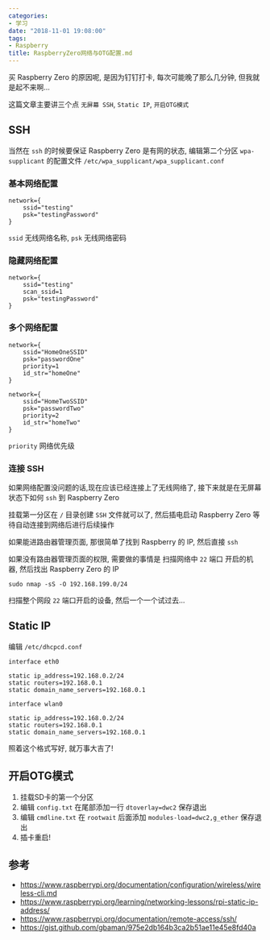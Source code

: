 ```yaml
---
categories:
- 学习
date: "2018-11-01 19:08:00"
tags:
- Raspberry
title: RaspberryZero网络与OTG配置.md
---
```


买 Raspberry Zero 的原因呢, 是因为钉钉打卡, 每次可能晚了那么几分钟, 但我就是起不来啊...

这篇文章主要讲三个点 `无屏幕 SSH`, `Static IP`, `开启OTG模式`

## SSH

当然在 `ssh` 的时候要保证 Raspberry Zero 是有网的状态, 编辑第二个分区 `wpa-supplicant` 的配置文件 `/etc/wpa_supplicant/wpa_supplicant.conf`

### 基本网络配置

```text
network={
    ssid="testing"
    psk="testingPassword"
}
```

`ssid` 无线网络名称, `psk` 无线网络密码

### 隐藏网络配置

```text
network={
    ssid="testing"
    scan_ssid=1
    psk="testingPassword"
}
```

### 多个网络配置

```text
network={
    ssid="HomeOneSSID"
    psk="passwordOne"
    priority=1
    id_str="homeOne"
}

network={
    ssid="HomeTwoSSID"
    psk="passwordTwo"
    priority=2
    id_str="homeTwo"
}
```

`priority` 网络优先级

### 连接 SSH

如果网络配置没问题的话,现在应该已经连接上了无线网络了, 接下来就是在无屏幕状态下如何 `ssh` 到 Raspberry Zero

挂载第一分区在 `/` 目录创建 `SSH` 文件就可以了, 然后插电启动 Raspberry Zero 等待自动连接到网络后进行后续操作

如果能进路由器管理页面, 那很简单了找到 Raspberry 的 IP, 然后直接 `ssh`

如果没有路由器管理页面的权限, 需要做的事情是 扫描网络中 `22` 端口 开启的机器, 然后找出 Raspberry Zero 的 IP

```text
sudo nmap -sS -O 192.168.199.0/24
```

扫描整个网段 `22` 端口开启的设备, 然后一个一个试过去...

## Static IP

编辑 `/etc/dhcpcd.conf`

```text
interface eth0

static ip_address=192.168.0.2/24
static routers=192.168.0.1
static domain_name_servers=192.168.0.1

interface wlan0

static ip_address=192.168.0.2/24
static routers=192.168.0.1
static domain_name_servers=192.168.0.1
```

照着这个格式写好, 就万事大吉了!

## 开启OTG模式

1. 挂载SD卡的第一个分区
2. 编辑 `config.txt` 在尾部添加一行 `dtoverlay=dwc2` 保存退出
3. 编辑 `cmdline.txt` 在 `rootwait` 后面添加 `modules-load=dwc2,g_ether` 保存退出
4. 插卡重启!

## 参考

- <https://www.raspberrypi.org/documentation/configuration/wireless/wireless-cli.md>
- <https://www.raspberrypi.org/learning/networking-lessons/rpi-static-ip-address/>
- <https://www.raspberrypi.org/documentation/remote-access/ssh/>
- <https://gist.github.com/gbaman/975e2db164b3ca2b51ae11e45e8fd40a>
